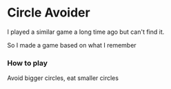 # Circle Avoider

I played a similar game a long time ago but can't find it.

So I made a game based on what I remember


### How to play
Avoid bigger circles, eat smaller circles